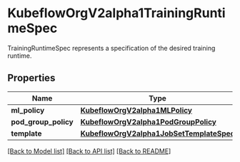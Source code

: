 # KubeflowOrgV2alpha1TrainingRuntimeSpec

TrainingRuntimeSpec represents a specification of the desired training runtime.
## Properties
Name | Type | Description | Notes
------------ | ------------- | ------------- | -------------
**ml_policy** | [**KubeflowOrgV2alpha1MLPolicy**](KubeflowOrgV2alpha1MLPolicy.md) |  | [optional] 
**pod_group_policy** | [**KubeflowOrgV2alpha1PodGroupPolicy**](KubeflowOrgV2alpha1PodGroupPolicy.md) |  | [optional] 
**template** | [**KubeflowOrgV2alpha1JobSetTemplateSpec**](KubeflowOrgV2alpha1JobSetTemplateSpec.md) |  | 

[[Back to Model list]](../README.md#documentation-for-models) [[Back to API list]](../README.md#documentation-for-api-endpoints) [[Back to README]](../README.md)


